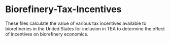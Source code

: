 # Biorefinery-Tax-Incentives

These files calculate the value of various tax incentives available to biorefineries in the United States for inclusion in TEA to determine the effect of incentives on biorefinery economics.
